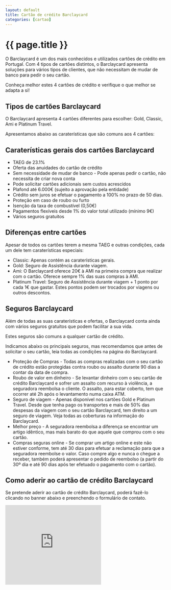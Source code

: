 ```yaml
---
layout: default
title: Cartão de crédito Barclaycard
categories: [cartao]
---
```


# {{ page.title }}

O Barclaycard é um dos mais conhecidos e utilizados cartões de crédito em Portugal. Com 4 tipos de cartões distintos, o Barclaycard apresenta soluções para vários tipos de clientes, que não necessitam de mudar de banco para pedir o seu cartão.

Conheça melhor estes 4 cartões de crédito e verifique o que melhor se adapta a si!

## Tipos de cartões Barclaycard

O Barclaycard apresenta 4 cartões diferentes para escolher: Gold, Classic, Ami e Platinum Travel.

Apresentamos abaixo as caraterísticas que são comuns aos 4 cartões:

## Caraterísticas gerais dos cartões Barclaycard

* TAEG de 23.1%
* Oferta das anuidades do cartão de crédito
* Sem necessidade de mudar de banco - Pode apenas pedir o cartão, não necessita de criar nova conta
* Pode solicitar cartões adicionais sem custos acrescidos
* Plafond até 6.000€ (sujeito a aprovação pela entidade)
* Crédito sem juros se efetuar o pagamento a 100% no prazo de 50 dias.
* Proteção em caso de roubo ou furto
* Isenção da taxa de combustível (0,50€)
* Pagamentos flexíveis desde 1% do valor total utilizado (mínimo 9€)
* Vários seguros gratuitos

## Diferenças entre cartões

Apesar de todos os cartões terem a mesma TAEG e outras condições, cada um dele tem caraterísticas especiais:

* Classic: Apenas contém as caraterísticas gerais.
* Gold: Seguro de Assistência durante viagem.
* Ami: O Barclaycard oferece 20€ à AMI na primeira compra que realizar com o cartão. Oferece sempre 1% das suas compras à AMI.
* Platinum Travel: Seguro de Assistência durante viagem + 1 ponto por cada 1€ que gastar. Estes pontos podem ser trocados por viagens ou outros descontos.

## Seguros Barclaycard

Além de todas as suas caraterísticas e ofertas, o Barclaycard conta ainda com vários seguros gratuitos que podem facilitar a sua vida.

Estes seguros são comuns a qualquer cartão de crédito.

Indicamos abaixo os principais seguros, mas recomendamos que antes de solicitar o seu cartão, leia todas as condições na página do Barclaycard.

* Proteção de Compras - Todas as compras realizadas com o seu cartão de crédito estão protegidas contra roubo ou assalto durante 90 dias a contar da data de compra.
* Roubo de valor em dinheiro - Se levantar dinheiro com o seu cartão de crédito Barclaycard e sofrer um assalto com recurso à violência, a seguradora reembolsa o cliente. O assalto, para estar coberto, tem que ocorrer até 2h após o levantamento numa caixa ATM.
* Seguro de viagem - Apenas disponível nos cartões Gold e Platinum Travel. Desde que tenha pago os transportes e mais de 50% das despesas da viagem com o seu cartão Barclaycard, tem direito a um seguro de viagem. Veja todas as coberturas na informação do Barclaycard.
* Melhor preço - A seguradora reembolsa a diferença se encontrar um artigo idêntico, mas mais barato do que aquele que comprou com o seu cartão.
* Compras seguras online - Se comprar um artigo online e este não estiver conforme, tem até 30 dias para efetuar a reclamação para que a seguradora reembolse o valor. Caso compre algo e nunca o chegue a receber, também poderá apresentar o pedido de reembolso (a partir do 30º dia e até 90 dias após ter efetuado o pagamento com o cartão).

## Como aderir ao cartão de crédito Barclaycard

Se pretende aderir ao cartão de crédito Barclaycard, poderá fazê-lo clicando no banner abaixo e preenchendo o formulário de contato.

<div class="sponsor">
  <iframe src="http://action.metaffiliation.com/trk.php?maff=N421314C321144" width="300" height="250" frameborder="0" scrolling="no"></iframe>
</div>

